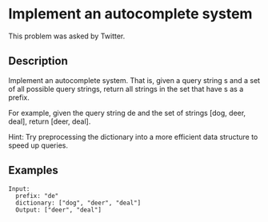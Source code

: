 # Implement an autocomplete system

This problem was asked by Twitter.

## Description

Implement an autocomplete system.
That is, given a query string s and a set of all possible query strings, return all strings in the set that have s as a prefix.

For example, given the query string de and the set of strings [dog, deer, deal], return [deer, deal].

Hint: Try preprocessing the dictionary into a more efficient data structure to speed up queries.

## Examples

```
Input:  
  prefix: "de"
  dictionary: ["dog", "deer", "deal"]
  Output: ["deer", "deal"]
```
